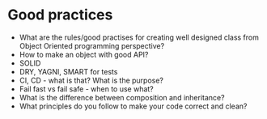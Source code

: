 # Good practices
- What are the rules/good practises for creating well designed class from Object Oriented programming perspective?
- How to make an object with good API?
- SOLID
- DRY, YAGNI, SMART for tests
- CI, CD - what is that? What is the purpose?
- Fail fast vs fail safe - when to use what?
- What is the difference between composition and inheritance?
- What principles do you follow to make your code correct and clean?
